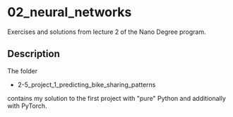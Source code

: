 # 02_neural_networks

Exercises and solutions from lecture 2 of the Nano Degree program.

## Description


The folder 

* 2-5_project_1_predicting_bike_sharing_patterns

contains my solution to the first project with "pure" Python and additionally with PyTorch.

